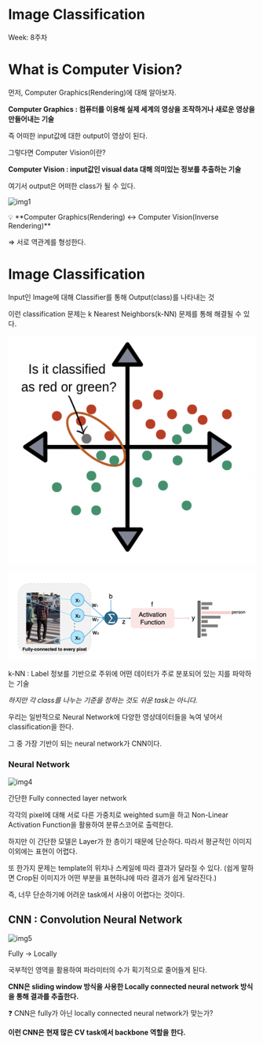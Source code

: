 # Image Classification

Week: 8주차

# What is Computer Vision?

먼저, Computer Graphics(Rendering)에 대해 알아보자.

**Computer Graphics : 컴퓨터를 이용해 실제 세계의 영상을 조작하거나 새로운 영상을 만들어내는 기술**

즉 어떠한 input값에 대한 output이 영상이 된다.

그렇다면 Computer Vision이란?

**Computer Vision : input값인 visual data 대해 의미있는 정보를 추출하는 기술**

 여기서 output은 어떠한 class가 될 수 있다.

![img1](Image3_2/img1.png)

<aside>
💡 **Computer Graphics(Rendering) ↔️ Computer Vision(Inverse Rendering)**

</aside>

⇒  서로 역관계를 형성한다.

# Image Classification

Input인 Image에 대해 Classifier를 통해 Output(class)를 나타내는 것

이런 classification 문제는 k Nearest Neighbors(k-NN) 문제를 통해 해결될 수 있다.

![img2](Image3_2/img2.png)


![img3](Image3_2/img3.png)


k-NN : Label 정보를 기반으로 주위에 어떤 데이터가 주로 분포되어 있는 지를 파악하는 기술

*하지만 각 class를 나누는 기준을 정하는 것도 쉬운 task는 아니다.*

우리는 일반적으로 Neural Network에 다양한 영상데이터들을 녹여 넣어서 classification을 한다.

그 중 가장 기반이 되는 neural network가 CNN이다.

### Neural Network

![img4](Image3_2/img4.png)


간단한 Fully connected layer network

각각의 pixel에 대해 서로 다른 가중치로 weighted sum을 하고 Non-Linear Activation Function을 활용하여 분류스코어로 출력한다.

하지만 이 간단한 모델은 Layer가 한 층이기 때문에 단순하다. 따라서 평균적인 이미지 이외에는 표현이 어렵다.

또 한가지 문제는 template의 위치나 스케일에 따라 결과가 달라질 수 있다. (쉽게 말하면 Crop된 이미지가 어떤 부분을 표현하냐에 따라 결과가 쉽게 달라진다.)

즉, 너무 단순하기에 어려운 task에서 사용이 어렵다는 것이다.

## CNN : Convolution Neural Network

![img5](Image3_2/img5.png)

Fully → Locally

국부적인 영역을 활용하여 파라미터의 수가 획기적으로 줄어들게 된다.

**CNN은 sliding window 방식을 사용한 Locally connected neural network 방식을 통해 결과를 추출한다.**

<aside>
❓ CNN은 fully가 아닌 locally connected neural network가 맞는가?

</aside>

**이런 CNN은 현재 많은 CV task에서 backbone 역할을 한다.**